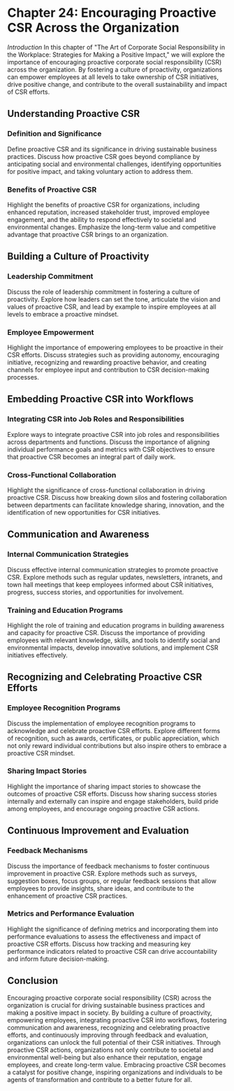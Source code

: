 Chapter 24: Encouraging Proactive CSR Across the Organization
=============================================================

*Introduction* In this chapter of "The Art of Corporate Social Responsibility in the Workplace: Strategies for Making a Positive Impact," we will explore the importance of encouraging proactive corporate social responsibility (CSR) across the organization. By fostering a culture of proactivity, organizations can empower employees at all levels to take ownership of CSR initiatives, drive positive change, and contribute to the overall sustainability and impact of CSR efforts.

Understanding Proactive CSR
---------------------------

### Definition and Significance

Define proactive CSR and its significance in driving sustainable business practices. Discuss how proactive CSR goes beyond compliance by anticipating social and environmental challenges, identifying opportunities for positive impact, and taking voluntary action to address them.

### Benefits of Proactive CSR

Highlight the benefits of proactive CSR for organizations, including enhanced reputation, increased stakeholder trust, improved employee engagement, and the ability to respond effectively to societal and environmental changes. Emphasize the long-term value and competitive advantage that proactive CSR brings to an organization.

Building a Culture of Proactivity
---------------------------------

### Leadership Commitment

Discuss the role of leadership commitment in fostering a culture of proactivity. Explore how leaders can set the tone, articulate the vision and values of proactive CSR, and lead by example to inspire employees at all levels to embrace a proactive mindset.

### Employee Empowerment

Highlight the importance of empowering employees to be proactive in their CSR efforts. Discuss strategies such as providing autonomy, encouraging initiative, recognizing and rewarding proactive behavior, and creating channels for employee input and contribution to CSR decision-making processes.

Embedding Proactive CSR into Workflows
--------------------------------------

### Integrating CSR into Job Roles and Responsibilities

Explore ways to integrate proactive CSR into job roles and responsibilities across departments and functions. Discuss the importance of aligning individual performance goals and metrics with CSR objectives to ensure that proactive CSR becomes an integral part of daily work.

### Cross-Functional Collaboration

Highlight the significance of cross-functional collaboration in driving proactive CSR. Discuss how breaking down silos and fostering collaboration between departments can facilitate knowledge sharing, innovation, and the identification of new opportunities for CSR initiatives.

Communication and Awareness
---------------------------

### Internal Communication Strategies

Discuss effective internal communication strategies to promote proactive CSR. Explore methods such as regular updates, newsletters, intranets, and town hall meetings that keep employees informed about CSR initiatives, progress, success stories, and opportunities for involvement.

### Training and Education Programs

Highlight the role of training and education programs in building awareness and capacity for proactive CSR. Discuss the importance of providing employees with relevant knowledge, skills, and tools to identify social and environmental impacts, develop innovative solutions, and implement CSR initiatives effectively.

Recognizing and Celebrating Proactive CSR Efforts
-------------------------------------------------

### Employee Recognition Programs

Discuss the implementation of employee recognition programs to acknowledge and celebrate proactive CSR efforts. Explore different forms of recognition, such as awards, certificates, or public appreciation, which not only reward individual contributions but also inspire others to embrace a proactive CSR mindset.

### Sharing Impact Stories

Highlight the importance of sharing impact stories to showcase the outcomes of proactive CSR efforts. Discuss how sharing success stories internally and externally can inspire and engage stakeholders, build pride among employees, and encourage ongoing proactive CSR actions.

Continuous Improvement and Evaluation
-------------------------------------

### Feedback Mechanisms

Discuss the importance of feedback mechanisms to foster continuous improvement in proactive CSR. Explore methods such as surveys, suggestion boxes, focus groups, or regular feedback sessions that allow employees to provide insights, share ideas, and contribute to the enhancement of proactive CSR practices.

### Metrics and Performance Evaluation

Highlight the significance of defining metrics and incorporating them into performance evaluations to assess the effectiveness and impact of proactive CSR efforts. Discuss how tracking and measuring key performance indicators related to proactive CSR can drive accountability and inform future decision-making.

Conclusion
----------

Encouraging proactive corporate social responsibility (CSR) across the organization is crucial for driving sustainable business practices and making a positive impact in society. By building a culture of proactivity, empowering employees, integrating proactive CSR into workflows, fostering communication and awareness, recognizing and celebrating proactive efforts, and continuously improving through feedback and evaluation, organizations can unlock the full potential of their CSR initiatives. Through proactive CSR actions, organizations not only contribute to societal and environmental well-being but also enhance their reputation, engage employees, and create long-term value. Embracing proactive CSR becomes a catalyst for positive change, inspiring organizations and individuals to be agents of transformation and contribute to a better future for all.
